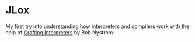 # JLox

My first try into understanding how interpreters and compilers work with the help of [Crafting Interpreters](1) by Bob Nystrom.

[1]: http://www.craftinginterpreters.com/
